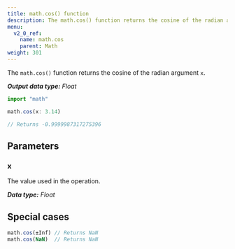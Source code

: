 ```yaml
---
title: math.cos() function
description: The math.cos() function returns the cosine of the radian argument `x`.
menu:
  v2_0_ref:
    name: math.cos
    parent: Math
weight: 301
---
```


The `math.cos()` function returns the cosine of the radian argument `x`.

_**Output data type:** Float_

```js
import "math"

math.cos(x: 3.14)

// Returns -0.9999987317275396
```

## Parameters

### x
The value used in the operation.

_**Data type:** Float_

## Special cases
```js
math.cos(±Inf) // Returns NaN
math.cos(NaN)  // Returns NaN
```
